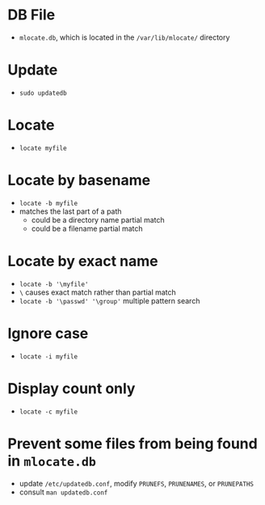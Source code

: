 # DB File
- `mlocate.db`, which is located in the `/var/lib/mlocate/` directory

# Update
- `sudo updatedb`

# Locate
- `locate myfile`

# Locate by basename
- `locate -b myfile`
- matches the last part of a path
  - could be a directory name partial match
  - could be a filename partial match

# Locate by exact name
- `locate -b '\myfile'`
- `\` causes exact match rather than partial match
- `locate -b '\passwd' '\group'` multiple pattern search

# Ignore case
- `locate -i myfile`

# Display count only
- `locate -c myfile`


# Prevent some files from being found in `mlocate.db`
- update `/etc/updatedb.conf`, modify `PRUNEFS`, `PRUNENAMES`, or `PRUNEPATHS`
- consult `man updatedb.conf`
